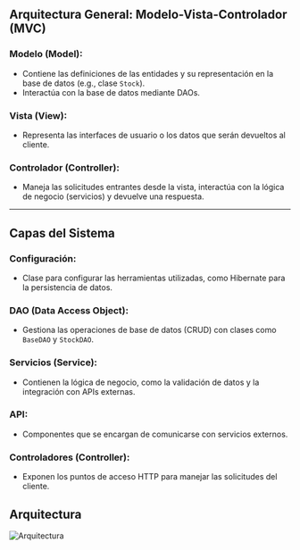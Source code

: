 ## Arquitectura General: Modelo-Vista-Controlador (MVC)

### Modelo (Model):
- Contiene las definiciones de las entidades y su representación en la base de datos (e.g., clase `Stock`).
- Interactúa con la base de datos mediante DAOs.

### Vista (View):
- Representa las interfaces de usuario o los datos que serán devueltos al cliente.

### Controlador (Controller):
- Maneja las solicitudes entrantes desde la vista, interactúa con la lógica de negocio (servicios) y devuelve una respuesta.

---

## Capas del Sistema

### Configuración:
- Clase para configurar las herramientas utilizadas, como Hibernate para la persistencia de datos.

### DAO (Data Access Object):
- Gestiona las operaciones de base de datos (CRUD) con clases como `BaseDAO` y `StockDAO`.

### Servicios (Service):
- Contienen la lógica de negocio, como la validación de datos y la integración con APIs externas.

### API:
- Componentes que se encargan de comunicarse con servicios externos.

### Controladores (Controller):
- Exponen los puntos de acceso HTTP para manejar las solicitudes del cliente.

##  Arquitectura
![Arquitectura](https://github.com/user-attachments/assets/6859d8be-fd77-4c9d-884b-f904d18cba63)
